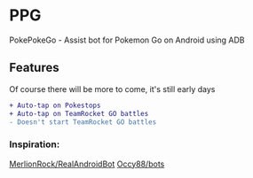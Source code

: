 # PPG
PokePokeGo - Assist bot for Pokemon Go on Android using ADB

## Features

Of course there will be more to come, it's still early days

```diff
+ Auto-tap on Pokestops
+ Auto-tap on TeamRocket GO battles
- Doesn't start TeamRocket GO battles
```

### Inspiration:
[MerlionRock/RealAndroidBot](https://github.com/MerlionRock/RealAndroidBot)
[Occy88/bots](https://github.com/Occy88/bots)